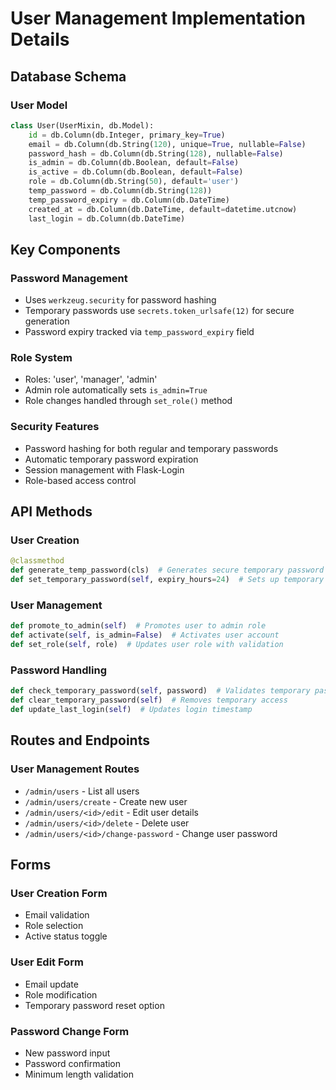 # User Management Implementation Details

## Database Schema

### User Model
```python
class User(UserMixin, db.Model):
    id = db.Column(db.Integer, primary_key=True)
    email = db.Column(db.String(120), unique=True, nullable=False)
    password_hash = db.Column(db.String(128), nullable=False)
    is_admin = db.Column(db.Boolean, default=False)
    is_active = db.Column(db.Boolean, default=False)
    role = db.Column(db.String(50), default='user')
    temp_password = db.Column(db.String(128))
    temp_password_expiry = db.Column(db.DateTime)
    created_at = db.Column(db.DateTime, default=datetime.utcnow)
    last_login = db.Column(db.DateTime)
```

## Key Components

### Password Management
- Uses `werkzeug.security` for password hashing
- Temporary passwords use `secrets.token_urlsafe(12)` for secure generation
- Password expiry tracked via `temp_password_expiry` field

### Role System
- Roles: 'user', 'manager', 'admin'
- Admin role automatically sets `is_admin=True`
- Role changes handled through `set_role()` method

### Security Features
- Password hashing for both regular and temporary passwords
- Automatic temporary password expiration
- Session management with Flask-Login
- Role-based access control

## API Methods

### User Creation
```python
@classmethod
def generate_temp_password(cls)  # Generates secure temporary password
def set_temporary_password(self, expiry_hours=24)  # Sets up temporary access
```

### User Management
```python
def promote_to_admin(self)  # Promotes user to admin role
def activate(self, is_admin=False)  # Activates user account
def set_role(self, role)  # Updates user role with validation
```

### Password Handling
```python
def check_temporary_password(self, password)  # Validates temporary password
def clear_temporary_password(self)  # Removes temporary access
def update_last_login(self)  # Updates login timestamp
```

## Routes and Endpoints

### User Management Routes
- `/admin/users` - List all users
- `/admin/users/create` - Create new user
- `/admin/users/<id>/edit` - Edit user details
- `/admin/users/<id>/delete` - Delete user
- `/admin/users/<id>/change-password` - Change user password

## Forms

### User Creation Form
- Email validation
- Role selection
- Active status toggle

### User Edit Form
- Email update
- Role modification
- Temporary password reset option

### Password Change Form
- New password input
- Password confirmation
- Minimum length validation 